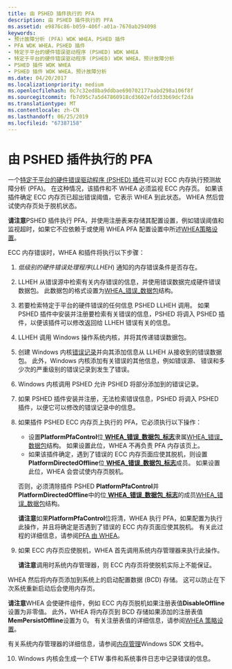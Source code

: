 ```yaml
---
title: 由 PSHED 插件执行的 PFA
description: 由 PSHED 插件执行的 PFA
ms.assetid: e9876c86-b059-406f-a01a-7670ab294098
keywords:
- 预计故障分析 (PFA) WDK WHEA，PSHED 插件
- PFA WDK WHEA，PSHED 插件
- 特定于平台的硬件错误驱动程序 (PSHED) WDK WHEA
- 特定于平台的硬件错误驱动程序 (PSHED) WDK WHEA，预计故障分析
- PSHED 插件 WDK WHEA
- PSHED 插件 WDK WHEA，预计故障分析
ms.date: 04/20/2017
ms.localizationpriority: medium
ms.openlocfilehash: 0c7c32ed8ba9ddbae690702177aabd298a106f8f
ms.sourcegitcommit: fb7d95c7a5d47860918cd3602efdd33b69dcf2da
ms.translationtype: MT
ms.contentlocale: zh-CN
ms.lasthandoff: 06/25/2019
ms.locfileid: "67387158"
---
```

# <a name="pfa-performed-by-a-pshed-plug-in"></a>由 PSHED 插件执行的 PFA


一个[特定于平台的硬件错误驱动程序 (PSHED) 插件](platform-specific-hardware-error-driver-plug-ins2.md)可以对 ECC 内存执行预测故障分析 (PFA)。 在这种情况，该插件和不 WHEA 必须监视 ECC 内存页。 如果该插件确定 ECC 内存页已超出错误阈值，它表示 WHEA 到此状态。 WHEA 然后尝试使内存页处于脱机状态。

**请注意**PSHED 插件执行 PFA，并使用注册表来存储其配置设置，例如错误阈值和监视超时，如果它不应依赖于或使用 WHEA PFA 配置设置中所述[WHEA策略设置](whea-pfa-registry-settings.md)。



ECC 内存错误时，WHEA 和插件将执行以下步骤：

1.  *低级别的硬件错误处理程序*(*LLHEH*) 通知的内存错误条件是否存在。

2.  LLHEH 从错误源中检索有关内存错误的信息，并使用错误数据完成硬件错误数据包。 此数据包的格式设置为[WHEA\_错误\_数据包](https://docs.microsoft.com/previous-versions/windows/hardware/drivers/ff560465(v=vs.85))结构。

3.  若要检索特定于平台的硬件错误的任何信息 PSHED LLHEH 调用。 如果 PSHED 插件中安装并注册要检索有关错误的信息，PSHED 将调入 PSHED 插件，以便该插件可以修改返回给 LLHEH 错误有关的信息。

4.  LLHEH 调用 Windows 操作系统内核，并将其传递错误数据包。

5.  创建 Windows 内核[错误记录](error-records.md)并向其添加信息从 LLHEH 从接收到的错误数据包。 此外，Windows 内核添加有关错误的其他信息，例如错误源、 错误和多少次的严重级别的错误记录到发生了错误。

6.  Windows 内核调用 PSHED 允许 PSHED 将部分添加到的错误记录。

7.  如果 PSHED 插件安装并注册，无法检索错误信息，PSHED 将调入 PSHED 插件，以便它可以修改的错误记录中的信息。

8.  如果插件 PSHED ECC 内存页上执行的 PFA，它必须执行以下操作：

    -   设置**PlatformPfaControl**位[ **WHEA\_错误\_数据包\_标志**](https://docs.microsoft.com/windows-hardware/drivers/ddi/content/ntddk/ns-ntddk-_whea_error_packet_flags)隶属[WHEA\_错误\_数据包](https://docs.microsoft.com/previous-versions/windows/hardware/drivers/ff560465(v=vs.85))结构。 如果设置此位，WHEA 不再负责 PFA 内存该页上。
    -   如果该插件确定，遇到了错误的 ECC 内存页面应使其脱机，则设置**PlatformDirectedOffline**位[ **WHEA\_错误\_数据包\_标志**](https://docs.microsoft.com/windows-hardware/drivers/ddi/content/ntddk/ns-ntddk-_whea_error_packet_flags)成员。 如果设置此位，WHEA 会尝试使内存页脱机。

    否则，必须清除插件 PSHED **PlatformPfaControl**并**PlatformDirectedOffline**中的位[ **WHEA\_错误\_数据包\_标志**](https://docs.microsoft.com/windows-hardware/drivers/ddi/content/ntddk/ns-ntddk-_whea_error_packet_flags)的成员[WHEA\_错误\_数据包](https://docs.microsoft.com/previous-versions/windows/hardware/drivers/ff560465(v=vs.85))结构。

    **请注意**如果**PlatformPfaControl**位将清，WHEA 执行 PFA，如果配置为执行此操作，并且将确定是否遇到了错误的 ECC 内存页面应使其脱机。 有关此过程的详细信息，请参阅[PFA 由 WHEA](pfa-performed-by-whea.md)。



9.  如果 ECC 内存页应使脱机，WHEA 首先调用系统内存管理器来执行此操作。

    **请注意**调用时系统内存管理器，则 ECC 内存页将使脱机实际上不能保证。




WHEA 然后将内存页添加到系统上的启动配置数据 (BCD) 存储。 这可以防止在下次系统重新启动后会使用内存页。

**请注意**WHEA 会使硬件组件，例如 ECC 内存页脱机如果注册表值**DisableOffline**设置为非零值。 此外，WHEA 将内存页到 BCD 存储如果添加的注册表值**MemPersistOffline**设置为 0。 有关注册表值的详细信息，请参阅[WHEA 策略设置](whea-pfa-registry-settings.md)。



有关系统内存管理器的详细信息，请参阅[内存管理](https://go.microsoft.com/fwlink/p/?linkid=140723)Windows SDK 文档中。


10. Windows 内核会生成一个 ETW 事件和系统事件日志中记录错误的信息。








